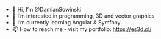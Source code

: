 - 👋 Hi, I’m @DamianSowinski
- 👀 I’m interested in programming, 3D and vector graphics
- 🌱 I’m currently learning Angular & Symfony
- 📫 How to reach me - visit my portfolio: https://es3d.pl/
